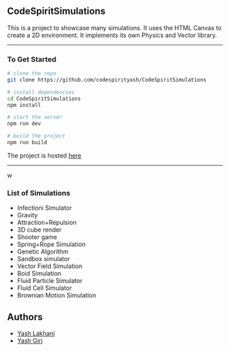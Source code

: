 ## CodeSpiritSimulations

This is a project to showcase many simulations.
It uses the HTML Canvas to create a 2D environment.
It implements its own Physics and Vector library.

---

### To Get Started

```bash
# clone the repo
git clone https://github.com/codespirityash/CodeSpiritSimulations

# install dependencies
cd CodeSpiritSimulations
npm install

# start the server
npm run dev

# build the project
npm run build

```

The project is hosted [here](https://codespiritsimulations.firebaseapp.com)

---
w
### List of Simulations
- Infectioni Simulator
- Gravity
- Attraction+Repulsion
- 3D cube render
- Shooter game
- Spring+Rope Simulation
- Genetic Algorithm
- Sandbox simulator
- Vector Field Simulation
- Boid Simulation
- Fluid Particle Simulator
- Fluid Cell Simulator
- Brownian Motion Simulation

## Authors

- [Yash Lakhani](https://github.com/codespirityash)
- [Yash Giri](https://github.com/yashweblife)